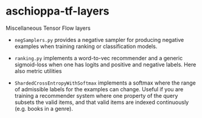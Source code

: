 # aschioppa-tf-layers

Miscellaneous Tensor Flow layers

* `negSamplers.py` provides a negative sampler for producing negative
examples when training ranking or classification models.

*  `ranking.py` implements a word-to-vec recommender and a
generic sigmoid-loss when one has logits and positive and negative labels.
Here also metric utilities

* `ShardedCrossEntropyWithSoftmax` implements a softmax where
the range of admissible labels for the examples can change. Useful
if you are training a recommender system where one
property of the query subsets the valid items, and that valid items
are indexed continuously (e.g. books in a genre). 
